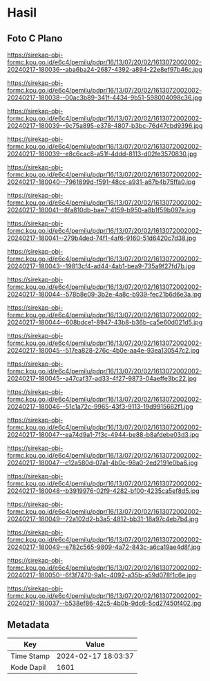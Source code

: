 # Hasil

## Foto C Plano

https://sirekap-obj-formc.kpu.go.id/e6c4/pemilu/pdpr/16/13/07/20/02/1613072002002-20240217-180036--aba6ba24-2687-4392-a894-22e8ef97b46c.jpg

https://sirekap-obj-formc.kpu.go.id/e6c4/pemilu/pdpr/16/13/07/20/02/1613072002002-20240217-180038--00ac3b89-341f-4434-9b51-598004098c36.jpg

https://sirekap-obj-formc.kpu.go.id/e6c4/pemilu/pdpr/16/13/07/20/02/1613072002002-20240217-180039--9c75a895-e378-4807-b3bc-76d47cbd9396.jpg

https://sirekap-obj-formc.kpu.go.id/e6c4/pemilu/pdpr/16/13/07/20/02/1613072002002-20240217-180039--e8c6cac8-a51f-4ddd-8113-d02fe3570830.jpg

https://sirekap-obj-formc.kpu.go.id/e6c4/pemilu/pdpr/16/13/07/20/02/1613072002002-20240217-180040--7961899d-f591-48cc-a931-a67b4b75ffa0.jpg

https://sirekap-obj-formc.kpu.go.id/e6c4/pemilu/pdpr/16/13/07/20/02/1613072002002-20240217-180041--8fa810db-bae7-4159-b950-a8b1f59b097e.jpg

https://sirekap-obj-formc.kpu.go.id/e6c4/pemilu/pdpr/16/13/07/20/02/1613072002002-20240217-180041--279b4ded-74f1-4af6-9160-51d6420c7d38.jpg

https://sirekap-obj-formc.kpu.go.id/e6c4/pemilu/pdpr/16/13/07/20/02/1613072002002-20240217-180043--19813cf4-ad44-4ab1-bea9-735a9f27fd7b.jpg

https://sirekap-obj-formc.kpu.go.id/e6c4/pemilu/pdpr/16/13/07/20/02/1613072002002-20240217-180044--578b8e09-3b2e-4a8c-b939-fec21b6d6e3a.jpg

https://sirekap-obj-formc.kpu.go.id/e6c4/pemilu/pdpr/16/13/07/20/02/1613072002002-20240217-180044--608bdce1-8947-43b8-b36b-ca5e60d021d5.jpg

https://sirekap-obj-formc.kpu.go.id/e6c4/pemilu/pdpr/16/13/07/20/02/1613072002002-20240217-180045--517ea828-276c-4b0e-aa4e-93ea130547c2.jpg

https://sirekap-obj-formc.kpu.go.id/e6c4/pemilu/pdpr/16/13/07/20/02/1613072002002-20240217-180045--a47caf37-ad33-4f27-9873-04aeffe3bc22.jpg

https://sirekap-obj-formc.kpu.go.id/e6c4/pemilu/pdpr/16/13/07/20/02/1613072002002-20240217-180046--51c1a72c-9965-43f3-9113-19d9915662f1.jpg

https://sirekap-obj-formc.kpu.go.id/e6c4/pemilu/pdpr/16/13/07/20/02/1613072002002-20240217-180047--ea74d9a1-7f3c-4944-be88-b8afdebe03d3.jpg

https://sirekap-obj-formc.kpu.go.id/e6c4/pemilu/pdpr/16/13/07/20/02/1613072002002-20240217-180047--c12a580d-07a1-4b0c-98a0-2ed2191e0ba6.jpg

https://sirekap-obj-formc.kpu.go.id/e6c4/pemilu/pdpr/16/13/07/20/02/1613072002002-20240217-180048--b3919976-02f9-4282-bf00-4235ca5ef8d5.jpg

https://sirekap-obj-formc.kpu.go.id/e6c4/pemilu/pdpr/16/13/07/20/02/1613072002002-20240217-180049--72a102d2-b3a5-4812-bb31-18a97c4eb7b4.jpg

https://sirekap-obj-formc.kpu.go.id/e6c4/pemilu/pdpr/16/13/07/20/02/1613072002002-20240217-180049--e782c565-9809-4a72-843c-a6ca19ae4d8f.jpg

https://sirekap-obj-formc.kpu.go.id/e6c4/pemilu/pdpr/16/13/07/20/02/1613072002002-20240217-180050--6f3f7470-9a1c-4092-a35b-a59d078f1c6e.jpg

https://sirekap-obj-formc.kpu.go.id/e6c4/pemilu/pdpr/16/13/07/20/02/1613072002002-20240217-180037--b538ef86-42c5-4b0b-9dc6-5cd27450f402.jpg


## Metadata

| Key        | Value               |
| ---------- | ------------------- |
| Time Stamp | 2024-02-17 18:03:37 |
| Kode Dapil | 1601                |



